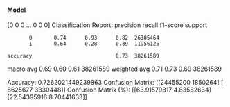 #### Model
[0 0 0 ... 0 0 0]
Classification Report:
              precision    recall  f1-score   support

           0       0.74      0.93      0.82  26305464
           1       0.64      0.28      0.39  11956125

    accuracy                           0.73  38261589
   macro avg       0.69      0.60      0.61  38261589
weighted avg       0.71      0.73      0.69  38261589

Accuracy: 0.7262021449239863
Confusion Matrix:
[[24455200  1850264]
 [ 8625677  3330448]]
Confusion Matrix (%):
[[63.91579817  4.83582634]
 [22.54395916  8.70441633]]
